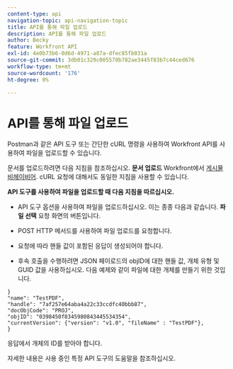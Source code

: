 ```yaml
---
content-type: api
navigation-topic: api-navigation-topic
title: API를 통해 파일 업로드
description: API를 통해 파일 업로드
author: Becky
feature: Workfront API
exl-id: 4e0b73b6-0d6d-4971-a87a-dfec85fb031a
source-git-commit: 3db01c329c005570b782ae3445f83b7c44ced676
workflow-type: tm+mt
source-wordcount: '176'
ht-degree: 0%

---
```


# API를 통해 파일 업로드

Postman과 같은 API 도구 또는 간단한 cURL 명령을 사용하여 Workfront API를 사용하여 파일을 업로드할 수 있습니다.

문서를 업로드하려면 다음 지침을 참조하십시오. **문서 업로드** Workfront에서 [게시물 비헤이비어](/help/quicksilver/wf-api/general/api-basics.md#post-behavior). cURL 요청에 대해서도 동일한 지침을 사용할 수 있습니다.

**API 도구를 사용하여 파일을 업로드할 때 다음 지침을 따르십시오.**

* API 도구 옵션을 사용하여 파일을 업로드하십시오. 이는 종종 다음과 같습니다. **파일 선택** 요청 화면의 버튼입니다.

* POST HTTP 메서드를 사용하여 파일 업로드를 요청합니다.

* 요청에 따라 핸들 값이 포함된 응답이 생성되어야 합니다.

* 후속 호출을 수행하려면 JSON 페이로드의 objID에 대한 핸들 값, 개체 유형 및 GUID 값을 사용하십시오. 다음 예제와 같이 파일에 대한 개체를 만들기 위한 것입니다.

```
}
"name": "TestPDF",
"handle": "7af257e64aba4a22c33ccdfc40bbb87",
"docObjCode": "PROJ",
"objID": "0398450f8345980843445534354",
"currentVersion": {"version": "v1.0", "fileName" : "TestPDF"},
}
```

응답에서 개체의 ID를 받아야 합니다.

자세한 내용은 사용 중인 특정 API 도구의 도움말을 참조하십시오.
